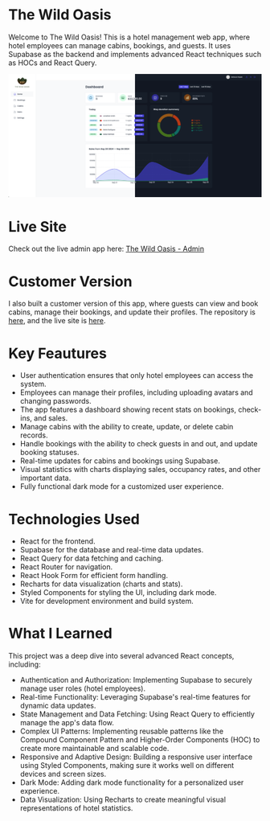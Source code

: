 # The Wild Oasis

Welcome to The Wild Oasis! This is a hotel management web app, where hotel employees can manage cabins, bookings, and guests. It uses Supabase as the backend and implements advanced React techniques such as HOCs and React Query.

![Home page](public/Home-Untitled.png)

# Live Site

Check out the live admin app here: [The Wild Oasis - Admin]()

# Customer Version

I also built a customer version of this app, where guests can view and book cabins, manage their bookings, and update their profiles. The repository is [here](https://github.com/M3fjuLeo/The-wild-oasis-v2), and the live site is [here](https://the-wild-oasis-v2-mu.vercel.app/).

# Key Feautures

- User authentication ensures that only hotel employees can access the system.
- Employees can manage their profiles, including uploading avatars and changing passwords.
- The app features a dashboard showing recent stats on bookings, check-ins, and sales.
- Manage cabins with the ability to create, update, or delete cabin records.
- Handle bookings with the ability to check guests in and out, and update booking statuses.
- Real-time updates for cabins and bookings using Supabase.
- Visual statistics with charts displaying sales, occupancy rates, and other important data.
- Fully functional dark mode for a customized user experience.

# Technologies Used

- React for the frontend.
- Supabase for the database and real-time data updates.
- React Query for data fetching and caching.
- React Router for navigation.
- React Hook Form for efficient form handling.
- Recharts for data visualization (charts and stats).
- Styled Components for styling the UI, including dark mode.
- Vite for development environment and build system.

# What I Learned

This project was a deep dive into several advanced React concepts, including:

- Authentication and Authorization: Implementing Supabase to securely manage user roles (hotel employees).
- Real-time Functionality: Leveraging Supabase's real-time features for dynamic data updates.
- State Management and Data Fetching: Using React Query to efficiently manage the app's data flow.
- Complex UI Patterns: Implementing reusable patterns like the Compound Component Pattern and Higher-Order Components (HOC) to create more maintainable and scalable code.
- Responsive and Adaptive Design: Building a responsive user interface using Styled Components, making sure it works well on different devices and screen sizes.
- Dark Mode: Adding dark mode functionality for a personalized user experience.
- Data Visualization: Using Recharts to create meaningful visual representations of hotel statistics.
